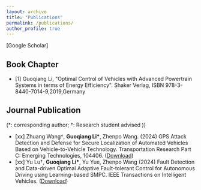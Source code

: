 ```yaml
---
layout: archive
title: "Publications"
permalink: /publications/
author_profile: true
---
```




[Google Scholar]

Book Chapter
----------
* [1] Guoqiang Li, "Optimal Control of Vehicles with Advanced Powertrain Systems in terms of Energy Efficiency". Shaker Verlag, ISBN 978-3-8440-7014-9,2019,Germany


Journal Publication
----------
(*:  corresponding author; †: Research student advised ))

* [xx] Zhuang Wang†, __Guoqiang Li\*__, Zhenpo Wang. (2024) GPS Attack Detection and Defense for Secure Localization of Automated Vehicles Based on Vehicle-to-Vehicle Technology. Transportation Research Part C: Emerging Technologies, 104406. ([Download](https://ieeexplore.ieee.org/abstract/document/10587201/)) 
* [xx] Yu Lu†, __Guoqiang Li\*__, Yu Yue, Zhenpo Wang (2024) Fault Detection and Data-driven Optimal Adaptive Fault-tolerant Control for Autonomous Driving using Learning-based SMPC. IEEE Transactions on
Intelligent Vehicles. ([Download](https://ieeexplore.ieee.org/abstract/document/10587201))



<!--
[Journal Articles](#journal-articles)\
[Conference Papers](#conference-papers)\
[White Papers](#white-papers)\
[Academic](#academic)\
[Presentations](#presentations)

{% if site.author.googlescholar %}
  You can also find my articles on <u><a href="{{site.author.googlescholar}}">my Google Scholar profile</a>.</u>
{% endif %}

{% include base_path %}

## Journal Articles
{% for post in site.publications reversed %}
  {% if post.pubtype == 'journal' %}
      {% include archive-single.html %}
  {% endif %}
{% endfor %}


## Conference Papers
{% for post in site.publications reversed %}
  {% if post.pubtype == 'conference' %}
      {% include archive-single.html %}
  {% endif %}
{% endfor %}

## White Papers
{% for post in site.publications reversed %}
  {% if post.pubtype == 'whitepaper' %}
      {% include archive-single.html %}
  {% endif %}
{% endfor %}


## Academic
{% for post in site.publications reversed %}
  {% if post.pubtype == 'academic' %}
      {% include archive-single.html %}
  {% endif %}
{% endfor %}

## Presentations
{% for post in site.publications reversed %}
  {% if post.pubtype == 'presentation' %}
      {% include archive-single.html %}
  {% endif %}
{% endfor %}
-->
